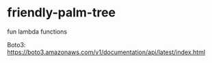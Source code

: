 # friendly-palm-tree
fun lambda functions

Boto3: https://boto3.amazonaws.com/v1/documentation/api/latest/index.html

